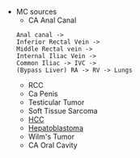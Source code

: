 - MC sources
	- CA Anal Canal
	```
	Anal canal ->
	Inferior Rectal Vein ->
	Middle Rectal vein ->
	Internal Iliac Vein ->
	Common Iliac -> IVC ->
	(Bypass Liver) RA -> RV -> Lungs
	```
	- RCC
	- Ca Penis
	- Testicular Tumor
	- Soft Tissue Sarcoma
	- [HCC](Surgery/Liver/LiverTumors/HCC)
	- [Hepatoblastoma](Surgery/Liver/LiverTumors/Hepatoblastoma)
	- Wilm's Tumor
	- CA Oral Cavity
